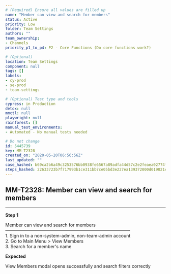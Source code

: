 ```yaml
---
# (Required) Ensure all values are filled up
name: "Member can view and search for members"
status: Active
priority: Low
folder: Team Settings
authors: ""
team_ownership: 
- Channels
priority_p1_to_p4: P2 - Core Functions (Do core functions work?)

# (Optional)
location: Team Settings
component: null
tags: []
labels: 
- cy-prod
- se-prod
- team-settings

# (Optional) Test type and tools
cypress: in Production
detox: null
mmctl: null
playwright: null
rainforest: []
manual_test_environments: 
- Automated - No manual tests needed

# Do not change
id: 5445739
key: MM-T2328
created_on: "2020-05-20T06:56:56Z"
last_updated: ""
case_hashed: b69ca2b6a49c3253576bb0938fe6567a89adfa44d57c2e2feaea02774f1bef51f119d2dfc6c2128d0d6aee590fccdbc6
steps_hashed: 22633723b7f717993b1ce311bb7ce05bd3e227ea139372000d019021c283ed9f44edac4cc7bef48ae8fb2ac9254b01af
---
```


<!-- (Auto-generated) Based on frontmatter's "key" and "name" -->

## MM-T2328: Member can view and search for members

---

**Step 1**

Member can view and search for members\
————————————————————————————\
1\. Sign in to a non-system-admin, non-team-admin account\
2\. Go to Main Menu > View Members\
3\. Search for a member's name

**Expected**

View Members modal opens successfully and search filters correctly
